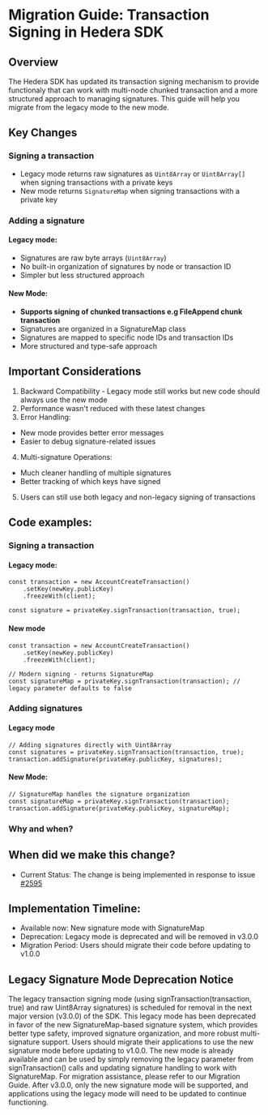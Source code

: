 # Migration Guide: Transaction Signing in Hedera SDK

## Overview

The Hedera SDK has updated its transaction signing mechanism to provide functionaly that can work with multi-node chunked transaction and a more structured approach to managing signatures. This guide will help you migrate from the legacy mode to the new mode.

## Key Changes

### Signing a transaction

-   Legacy mode returns raw signatures as `Uint8Array` or `Uint8Array[]` when signing transactions with a private keys
-   New mode returns `SignatureMap` when signing transactions with a private key

### Adding a signature

#### Legacy mode:

-   Signatures are raw byte arrays (`Uint8Array`)
-   No built-in organization of signatures by node or transaction ID
-   Simpler but less structured approach

#### New Mode:

-   **Supports signing of chunked transactions e.g FileAppend chunk transaction**
-   Signatures are organized in a SignatureMap class
-   Signatures are mapped to specific node IDs and transaction IDs
-   More structured and type-safe approach

## Important Considerations

1. Backward Compatibility - Legacy mode still works but new code should always use the new mode
2. Performance wasn't reduced with these latest changes
3. Error Handling:

-   New mode provides better error messages
-   Easier to debug signature-related issues

4. Multi-signature Operations:

-   Much cleaner handling of multiple signatures
-   Better tracking of which keys have signed

5. Users can still use both legacy and non-legacy signing of transactions

## Code examples:

### Signing a transaction

#### Legacy mode:

```
const transaction = new AccountCreateTransaction()
    .setKey(newKey.publicKey)
    .freezeWith(client);

const signature = privateKey.signTransaction(transaction, true);
```

#### New mode

```
const transaction = new AccountCreateTransaction()
    .setKey(newKey.publicKey)
    .freezeWith(client);

// Modern signing - returns SignatureMap
const signatureMap = privateKey.signTransaction(transaction); // legacy parameter defaults to false
```

### Adding signatures

#### Legacy mode

```
// Adding signatures directly with Uint8Array
const signatures = privateKey.signTransaction(transaction, true);
transaction.addSignature(privateKey.publicKey, signatures);
```

#### New Mode:

```
// SignatureMap handles the signature organization
const signatureMap = privateKey.signTransaction(transaction);
transaction.addSignature(privateKey.publicKey, signatureMap);
```

### Why and when?

## When did we make this change?

-   Current Status: The change is being implemented in response to issue [#2595](https://github.com/hiero-ledger/hiero-sdk-js/issues/2595)

## Implementation Timeline:

-   Available now: New signature mode with SignatureMap
-   Deprecation: Legacy mode is deprecated and will be removed in v3.0.0
-   Migration Period: Users should migrate their code before updating to v1.0.0

## Legacy Signature Mode Deprecation Notice

The legacy transaction signing mode (using signTransaction(transaction, true) and raw Uint8Array signatures) is scheduled for removal in the next major version (v3.0.0) of the SDK. This legacy mode has been deprecated in favor of the new SignatureMap-based signature system, which provides better type safety, improved signature organization, and more robust multi-signature support. Users should migrate their applications to use the new signature mode before updating to v1.0.0. The new mode is already available and can be used by simply removing the legacy parameter from signTransaction() calls and updating signature handling to work with SignatureMap. For migration assistance, please refer to our Migration Guide. After v3.0.0, only the new signature mode will be supported, and applications using the legacy mode will need to be updated to continue functioning.
